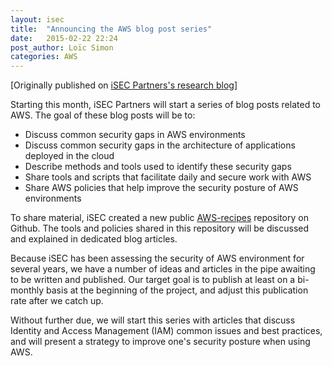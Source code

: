 ```yaml
---
layout: isec
title:  "Announcing the AWS blog post series"
date:   2015-02-22 22:24
post_author: Loïc Simon
categories: AWS
---
```


[Originally published on <a target="_blank" href="https://isecpartners.github.io/">iSEC Partners's research blog</a>]

Starting this month, iSEC Partners will start a series of blog posts related to
AWS. The goal of these blog posts will be to:

* Discuss common security gaps in AWS environments
* Discuss common security gaps in the architecture of applications deployed in
  the cloud
* Describe methods and tools used to identify these security gaps
* Share tools and scripts that facilitate daily and secure work with AWS
* Share AWS policies that help improve the security posture of AWS environments

To share material, iSEC created a new public
[AWS-recipes](https://github.com/iSECPartners/AWS-recipes) repository on
Github. The tools and policies shared in this repository will be discussed and
explained in dedicated blog articles.

Because iSEC has been assessing the security of AWS environment for several
years, we have a number of ideas and articles in the pipe awaiting to be
written and published. Our target goal is to publish at least on a bi-monthly
basis at the beginning of the project, and adjust this publication rate after
we catch up.

Without further due, we will start this series with articles that discuss
Identity and Access Management (IAM) common issues and best practices, and will
present a strategy to improve one's security posture when using AWS.
